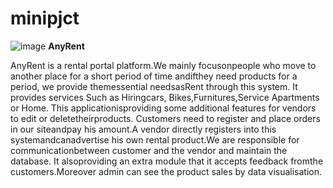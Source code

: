 # minipjct
![image](https://user-images.githubusercontent.com/97578901/201154417-f424297e-aa5d-45f8-9064-f06ba0d2c3e0.png)
<b>AnyRent</b>
<p>AnyRent is a rental portal platform.We mainly focusonpeople who move to another place for a short period of time andifthey need products for a period, we provide themessential needsasRent through this system. It provides services Such as Hiringcars, Bikes,Furnitures,Service Apartments or Home. This applicationisproviding some additional features for vendors to edit or deletetheirproducts. Customers need to register and place orders in our siteandpay his amount.A vendor directly registers into this systemandcanadvertise his own rental product.We are responsible for communicationbetween customer and the vendor and maintain the database. It alsoproviding an extra module that it accepts feedback fromthe customers.Moreover admin can see the product sales by data visualisation.</p>
